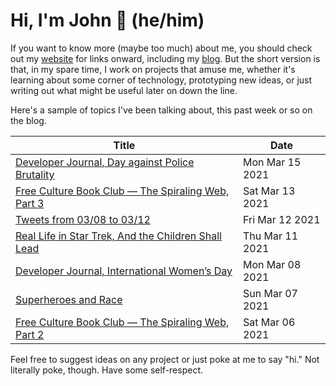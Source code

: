 # Hi, I'm John 👋 (he/him)

If you want to know more (maybe too much) about me, you should check out my [website](https://john.colagioia.net/) for links onward, including my [blog](https://john.colagioia.net/blog).  But the short version is that, in my spare time, I work on projects that amuse me, whether it's learning about some corner of technology, prototyping new ideas, or just writing out what might be useful later on down the line.

Here's a sample of topics I've been talking about, this past week or so on the blog.

|Title|Date|
|-----|-------|
|[Developer Journal, Day against Police Brutality](https://john.colagioia.net/blog/2021/03/15/police.html)|Mon Mar 15 2021|
|[Free Culture Book Club — The Spiraling Web, Part 3](https://john.colagioia.net/blog/2021/03/13/spiraling3.html)|Sat Mar 13 2021|
|[Tweets from 03/08 to 03/12](https://john.colagioia.net/blog/media/2021/03/12/week.html)|Fri Mar 12 2021|
|[Real Life in Star Trek, And the Children Shall Lead](https://john.colagioia.net/blog/2021/03/11/children.html)|Thu Mar 11 2021|
|[Developer Journal, International Women’s Day](https://john.colagioia.net/blog/2021/03/08/women.html)|Mon Mar 08 2021|
|[Superheroes and Race](https://john.colagioia.net/blog/2021/03/07/super.html)|Sun Mar 07 2021|
|[Free Culture Book Club — The Spiraling Web, Part 2](https://john.colagioia.net/blog/2021/03/06/spiraling2.html)|Sat Mar 06 2021|

Feel free to suggest ideas on any project or just poke at me to say "hi." Not literally poke, though. Have some self-respect.

